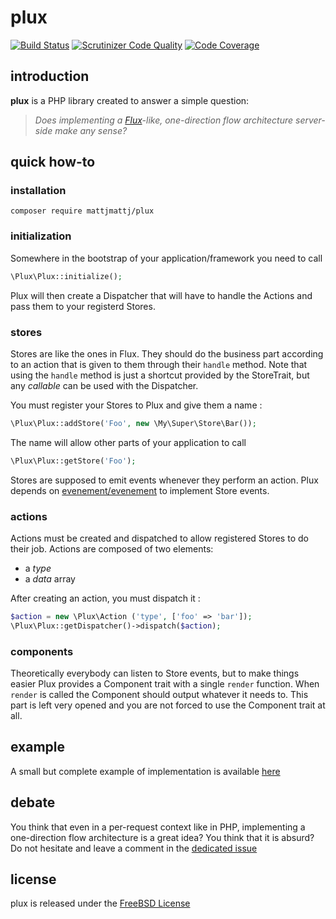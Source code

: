 # plux

[![Build Status](https://travis-ci.org/mattjmattj/plux.svg?branch=master)](https://travis-ci.org/mattjmattj/plux) [![Scrutinizer Code Quality](https://scrutinizer-ci.com/g/mattjmattj/plux/badges/quality-score.png?b=master)](https://scrutinizer-ci.com/g/mattjmattj/plux/?branch=master) [![Code Coverage](https://scrutinizer-ci.com/g/mattjmattj/plux/badges/coverage.png?b=master)](https://scrutinizer-ci.com/g/mattjmattj/plux/?branch=master)

## introduction

**plux** is a PHP library created to answer a simple question:
> *Does implementing a [Flux](http://facebook.github.io/flux/docs/overview.html)-like, one-direction flow architecture server-side make any sense?*

## quick how-to

### installation
```
composer require mattjmattj/plux
```

### initialization
Somewhere in the bootstrap of your application/framework you need to call
```php
\Plux\Plux::initialize();
```
Plux will then create a Dispatcher that will have to handle the Actions and pass
them to your registerd Stores.


### stores
Stores are like the ones in Flux. They should do the business part according to
an action that is given to them through their `handle` method. Note that using
the `handle` method is just a shortcut provided by the StoreTrait, but any
*callable* can be used with the Dispatcher.

You must register your Stores to Plux and give them a name :
```php
\Plux\Plux::addStore('Foo', new \My\Super\Store\Bar());
```
The name will allow other parts of your application to call 
```php
\Plux\Plux::getStore('Foo');
```

Stores are supposed to emit events whenever they perform an action. Plux depends
on [evenement/evenement](https://github.com/igorw/evenement) to implement Store 
events.

### actions

Actions must be created and dispatched to allow registered Stores to do their
job. Actions are composed of two elements:

* a *type*
* a *data* array

After creating an action, you must dispatch it :
```php
$action = new \Plux\Action ('type', ['foo' => 'bar']);
\Plux\Plux::getDispatcher()->dispatch($action);
```

### components

Theoretically everybody can listen to Store events, but to make things easier
Plux provides a Component trait with a single `render` function. When `render`
is called the Component should output whatever it needs to. This part is left
very opened and you are not forced to use the Component trait at all.

## example

A small but complete example of implementation is available [here](https://github.com/mattjmattj/plux-demo)

## debate

You think that even in a per-request context like in PHP, implementing a one-direction
flow architecture is a great idea? You think that it is absurd? Do not hesitate 
and leave a comment in the [dedicated issue](https://github.com/mattjmattj/plux/issues/1)

## license

plux is released under the [FreeBSD License](http://opensource.org/licenses/BSD-2-Clause)